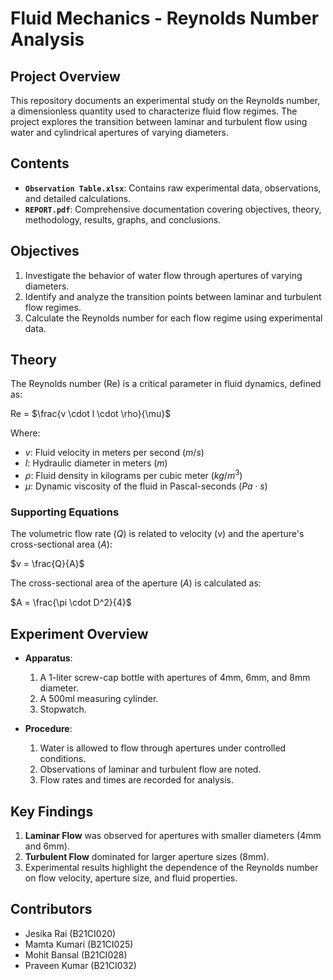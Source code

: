 # Fluid Mechanics - Reynolds Number Analysis

## Project Overview
This repository documents an experimental study on the Reynolds number, a dimensionless quantity used to characterize fluid flow regimes. The project explores the transition between laminar and turbulent flow using water and cylindrical apertures of varying diameters.

## Contents
- **`Observation Table.xlsx`**: Contains raw experimental data, observations, and detailed calculations.
- **`REPORT.pdf`**: Comprehensive documentation covering objectives, theory, methodology, results, graphs, and conclusions.

## Objectives
1. Investigate the behavior of water flow through apertures of varying diameters.
2. Identify and analyze the transition points between laminar and turbulent flow regimes.
3. Calculate the Reynolds number for each flow regime using experimental data.

## Theory
The Reynolds number \(Re\) is a critical parameter in fluid dynamics, defined as:

Re = $\frac{v \cdot l \cdot \rho}{\mu}$

Where:  
- $v$: Fluid velocity in meters per second ($m/s$)  
- $l$: Hydraulic diameter in meters ($m$)  
- $\rho$: Fluid density in kilograms per cubic meter ($kg/m^3$)  
- $\mu$: Dynamic viscosity of the fluid in Pascal-seconds ($Pa \cdot s$)  


### Supporting Equations

The volumetric flow rate ($Q$) is related to velocity ($v$) and the aperture's cross-sectional area ($A$):

$v = \frac{Q}{A}$

The cross-sectional area of the aperture ($A$) is calculated as:

$A = \frac{\pi \cdot D^2}{4}$




## Experiment Overview
- **Apparatus**:  
  1. A 1-liter screw-cap bottle with apertures of 4mm, 6mm, and 8mm diameter.  
  2. A 500ml measuring cylinder.  
  3. Stopwatch.  

- **Procedure**:  
  1. Water is allowed to flow through apertures under controlled conditions.  
  2. Observations of laminar and turbulent flow are noted.  
  3. Flow rates and times are recorded for analysis.  

## Key Findings
1. **Laminar Flow** was observed for apertures with smaller diameters (4mm and 6mm).  
2. **Turbulent Flow** dominated for larger aperture sizes (8mm).  
3. Experimental results highlight the dependence of the Reynolds number on flow velocity, aperture size, and fluid properties.

## Contributors
- Jesika Rai (B21CI020)  
- Mamta Kumari (B21CI025)  
- Mohit Bansal (B21CI028)  
- Praveen Kumar (B21CI032)
